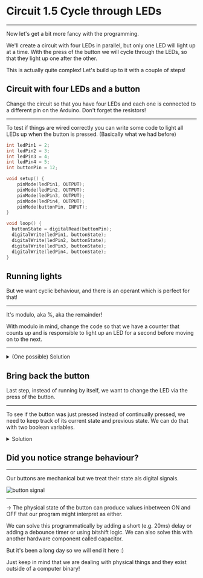 # Circuit 1.5 Cycle through LEDs

---

Now let's get a bit more fancy with the programming.

We'll create a circuit with four LEDs in parallel, but only one LED will light up at a time. With the press of the button we will cycle through the LEDs, so that they light up one after the other.

This is actually quite complex! Let's build up to it with a couple of steps!

## Circuit with four LEDs and a button

Change the circuit so that you have four LEDs and each one is connected to a different pin on the Arduino. Don't forget the resistors!

---

To test if things are wired correctly you can write some code to light all LEDs up when the button is pressed. (Basically what we had before)

``` c
int ledPin1 = 2;
int ledPin2 = 3;
int ledPin3 = 4;
int ledPin4 = 5;
int buttonPin = 12;

void setup() {
    pinMode(ledPin1, OUTPUT);
    pinMode(ledPin2, OUTPUT);
    pinMode(ledPin3, OUTPUT);
    pinMode(ledPin4, OUTPUT);
    pinMode(buttonPin, INPUT);
}

void loop() {
  buttonState = digitalRead(buttonPin);
  digitalWrite(ledPin1, buttonState);
  digitalWrite(ledPin2, buttonState);
  digitalWrite(ledPin3, buttonState);
  digitalWrite(ledPin4, buttonState);
}
```

## Running lights

But we want cyclic behaviour, and there is an operant which is perfect for that!

---

It's modulo, aka %, aka the remainder!

With modulo in mind, change the code so that we have a counter that counts up and is responsible to light up an LED for a second before moving on to the next.

---

<details>
<summary>(One possible) Solution</summary>

``` c
int ledPin1 = 2;
int ledPin2 = 3;
int ledPin3 = 4;
int ledPin4 = 5;
// int buttonPin = 12;
int counter = 0;

void setup() {
    pinMode(ledPin1, OUTPUT);
    pinMode(ledPin2, OUTPUT);
    pinMode(ledPin3, OUTPUT);
    pinMode(ledPin4, OUTPUT);
    //pinMode(buttonPin, INPUT);
}

void loop() {
  // buttonState = digitalRead(buttonPin);
  digitalWrite(ledPin1, LOW);
  digitalWrite(ledPin2, LOW);
  digitalWrite(ledPin3, LOW);
  digitalWrite(ledPin4, LOW);

  counter = (counter + 1) % 4;
  digitalWrite(counter + 1, HIGH);

  delay(1000);
}
```
</details>

## Bring back the button

Last step, instead of running by itself, we want to change the LED via the press of the button.

---

To see if the button was just pressed instead of continually pressed, we need to keep track of its current state and previous state. We can do that with two boolean variables.

<details>
<summary>Solution</summary>


``` c
int ledPin1 = 2;
int ledPin2 = 3;
int ledPin3 = 4;
int ledPin4 = 5;
int buttonPin = 12;
int counter = 0;

bool buttonState = false;
bool lastButtonState = false;

void setup() {
    pinMode(ledPin1, OUTPUT);
    pinMode(ledPin2, OUTPUT);
    pinMode(ledPin3, OUTPUT);
    pinMode(ledPin4, OUTPUT);
    pinMode(buttonPin, INPUT);
}

void loop() {
  buttonState = digitalRead(buttonPin);

  digitalWrite(ledPin1, LOW);
  digitalWrite(ledPin2, LOW);
  digitalWrite(ledPin3, LOW);
  digitalWrite(ledPin4, LOW);

  if (buttonState && !lastButtonState) {
    counter = (counter + 1) % 4;
  }
  digitalWrite(counter + 1, HIGH);

  lastButtonState = buttonState;
  delay(1000);
}
```

</details>

## Did you notice strange behaviour?

---

Our buttons are mechanical but we treat their state als digital signals.

![button signal](/assets/button-signal.png)

---

-> The physical state of the button can produce values inbetween ON and OFF that our program might interpret as either.

We can solve this programmatically by adding a short (e.g. 20ms) delay or adding a debounce timer or using bitshift logic. We can also solve this with another hardware component called capacitor.

But it's been a long day so we will end it here :)

Just keep in mind that we are dealing with physical things and they exist outside of a computer binary!

